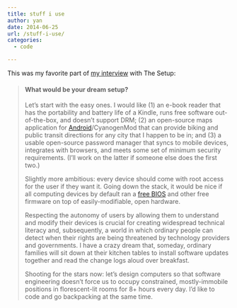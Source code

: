 ```yaml
---
title: stuff i use
author: yan
date: 2014-06-25
url: /stuff-i-use/
categories:
  - code

---
```

This was my favorite part of [my interview][1] with The Setup:

> #### What would be your dream setup?
> 
> Let&#8217;s start with the easy ones. I would like (1) an e-book reader that has the portability and battery life of a Kindle, runs free software out-of-the-box, and doesn&#8217;t support DRM; (2) an open-source maps application for [Android][2]/CyanogenMod that can provide biking and public transit directions for any city that I happen to be in; and (3) a usable open-source password manager that syncs to mobile devices, integrates with browsers, and meets some set of minimum security requirements. (I&#8217;ll work on the latter if someone else does the first two.)
> 
> Slightly more ambitious: every device should come with root access for the user if they want it. Going down the stack, it would be nice if all computing devices by default ran a [free BIOS][3] and other free firmware on top of easily-modifiable, open hardware.
> 
> Respecting the autonomy of users by allowing them to understand and modify their devices is crucial for creating widespread technical literacy and, subsequently, a world in which ordinary people can detect when their rights are being threatened by technology providers and governments. I have a crazy dream that, someday, ordinary families will sit down at their kitchen tables to install software updates together and read the change logs aloud over breakfast.
> 
> Shooting for the stars now: let&#8217;s design computers so that software engineering doesn&#8217;t force us to occupy constrained, mostly-immobile positions in florescent-lit rooms for 8+ hours every day. I&#8217;d like to code and go backpacking at the same time.

 [1]: http://yan.zhu.usesthis.com/
 [2]: https://developers.google.com/android/?csw=1 "A mobile phone platform."
 [3]: https://www.fsf.org/campaigns/free-bios.html "An article about the benefits of a free BIOS."
